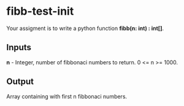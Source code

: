 # fibb-test-init
Your assigment is to write a python function <b>fibb(n: int) : int[]</b>.
## Inputs
<b>n</b> - Integer, number of fibbonaci numbers to return. 0 <= n >= 1000.
## Output
Array containing with first n fibbonaci numbers.

